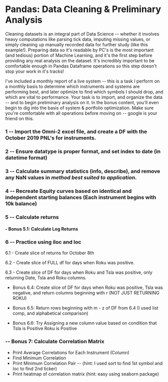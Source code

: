 # Pandas: Data Cleaning & Preliminary Analysis

   Cleaning datasets is an integral part of Data Science -- whether it involves heavy computations like parsing tick data, 
imputing missing values, or simply cleaning up manually recorded data for further study (like this example!).
Preparing data so it's readable by PC's is the most important (and tedious) portion of Machine Learning, 
and it's the first step before providing any real analysis on the dataset.  It's incredibly important to be comfortable enough in Pandas Dataframe operations so this step doesn't stop your work in it's tracks!

I've included a monthly report of a live system -- this is a task I perform on a monthly basis to determine which instruments
and systems are performing best, and later optimize to find which symbols I should drop, and which are vital to performance.
Your task is to import, and organize the data -- and to begin preliminary analysis on it.  In the bonus content, you'll even begin to dig into the basis of system & portfolio optimization.  Make sure you're comfortable with all operations before moving on -- google is your friend on this.


### 1 -- Import the Omni-2 excel file, and create a DF with the October 2019 PNL's for instruments.

### 2 -- Ensure datatype is proper format, and set index to date (in datetime format)

### 3 -- Calculate summary statistics (info, describe), and remove any NaN values in *method best suited to application.*

### 4 -- Recreate Equity curves based on identical and independent starting balances (Each instrument begins with 10k balance)

### 5 -- Calculate returns
  #### - Bonus 5.1: Calculate Log Returns

### 6 -- Practice using iloc and loc 
   6.1 - Create slice of returns for October 8th
   
   6.2 - Create slice of FULL df for days when Roku was positive.
   
   6.3 - Create slice of DF for days when Roku and Tsla was positive, only returning Date, Tsla and Roku columns.
   
   - Bonus 6.4: Create slice of DF for days when Roku was positive, Tsla was negative, and return columns beginning with r (NOT JUST RETURNING ROKU)
   
   - Bonus 6.5: Return rows beginning with m - z of DF from 6.4 (I used list comp, and alphabetical comparison)
   - Bonus 6.6: Try Assigning a new column value based on condition that Tsla is Positive Roku is Positive 

### -- Bonus 7: Calculate Correlation Matrix
   - Print Average Correlations for Each Instrument (Column)
   - Find Minimum Correlation
   - Print Minimum Correlation Pair -- (hint: I used sort to find 1st symbol and loc to find 2nd ticker)
   - Print heatmap of correlation matrix (hint: easy using seaborn package)
  
  

  
